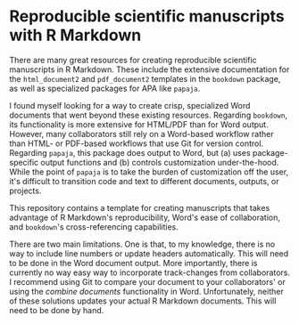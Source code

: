 # Reproducible scientific manuscripts with R Markdown

There are many great resources for creating reproducible scientific manuscripts in R Markdown. 
These include the extensive documentation for the `html_document2` and `pdf_document2` templates in the `bookdown` package, as well as specialized packages for APA like `papaja`. 

I found myself looking for a way to create crisp, specialized Word documents that went beyond these existing resources.
Regarding `bookdown`, its functionality is more extensive for HTML/PDF than for Word output.
However, many collaborators still rely on a Word-based workflow rather than HTML- or PDF-based workflows that use Git for version control.
Regarding `papaja`, this package does output to Word, but (a) uses package-specific output functions and (b) controls customization under-the-hood.
While the point of `papaja` is to take the burden of customization off the user, it's difficult to transition code and text to different documents, outputs, or projects.

This repository contains a template for creating manuscripts that takes advantage of R Markdown's reproducibility, Word's ease of collaboration, and `bookdown`'s cross-referencing capabilities.

There are two main limitations. One is that, to my knowledge, there is no way to include line numbers or update headers automatically.
This will need to be done in the Word document output.
More importantly, there is currently no way easy way to incorporate track-changes from collaborators.
I recommend using Git to compare your document to your collaborators' or using the *combine documents* functionality in Word.
Unfortunately, neither of these solutions updates your actual R Markdown documents.
This will need to be done by hand.
